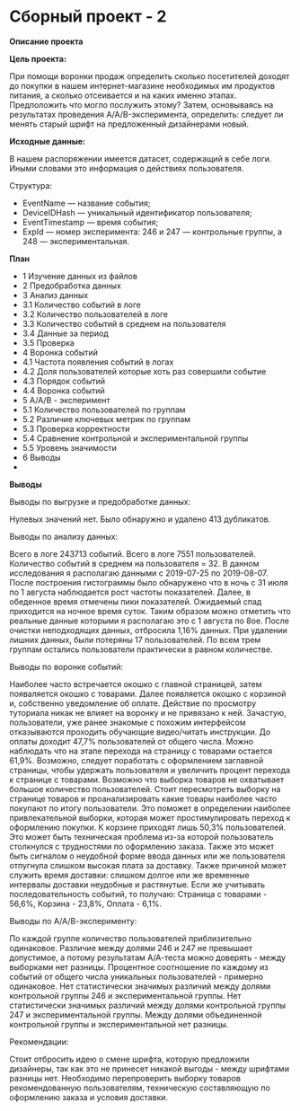 # Сборный проект - 2
**Описание проекта**

**Цель проекта:**

При помощи воронки продаж определить сколько посетителей доходят до покупки в нашем интернет-магазине необходимых им продуктов питания, а сколько отсеивается и на каких именно этапах. Предположить что могло послужить этому? Затем, основываясь на результатах проведения A/A/B-эксперимента, определить: следует ли менять старый шрифт на предложенный дизайнерами новый.

**Исходные данные:**

В нашем распоряжении имеется датасет, содержащий в себе логи. Иными словами это информация о действиях пользователя.

Структура:

- EventName — название события;
- DeviceIDHash — уникальный идентификатор пользователя;
- EventTimestamp — время события;
- ExpId — номер эксперимента: 246 и 247 — контрольные группы, а 248 — экспериментальная.

**План**

- 1  Изучение данных из файлов
- 2  Предобработка данных
- 3  Анализ данных
- 3.1  Количество событий в логе
- 3.2  Количество пользователей в логе
- 3.3  Количество событий в среднем на пользователя
- 3.4  Данные за период
- 3.5  Проверка
- 4  Воронка событий
- 4.1  Частота появления событий в логах
- 4.2  Доля пользователей которые хоть раз совершили событие
- 4.3  Порядок событий
- 4.4  Воронка событий
- 5  А/А/В - эксперимент
- 5.1  Количество пользователей по группам
- 5.2  Различие ключевых метрик по группам
- 5.3  Проверка корректности
- 5.4  Сравнение контрольной и экспериментальной группы
- 5.5  Уровень значимости
- 6  Выводы
- 
**Выводы**

Выводы по выгрузке и предобработке данных:

Нулевых значений нет.
Было обнаружно и удалено 413 дубликатов.

Выводы по анализу данных:

Всего в логе 243713 событий.
Всего в логе 7551 пользователей.
Количество событий в среднем на пользователя = 32.
В данном исследования я располагаю данными с 2019-07-25 по 2019-08-07. После построения гистограммы было обнаружено что в ночь с 31 июля по 1 августа наблюдается рост частоты показателей. Далее, в обеденное время отмечены пики показателей. Ожидаемый спад приходится на ночное время суток. Таким образом можно отметить что реальные данные которыми я располагаю это с 1 августа по 8ое. После очистки неподходящих данных, отбросила 1,16% данных.
При удалении лишних данных, были потеряны 17 пользователей.
По всем трем группам остались пользователи практически в равном количестве.

Выводы по воронке событий:

Наиболее часто встречается окошко с главной страницей, затем появаляется окошко с товарами. Далее появляется окошко с корзиной и, собственно уведомление об оплате. Действие по просмотру туториала никак не влияет на воронку и не привязано к ней. Зачастую, пользователи, уже ранее знакомые с похожим интерфейсом отказываются проходить обучающие видео/читать инструкции.
До оплаты доходит 47,7% пользователей от общего числа. Можно наблюдать что на этапе перехода на страницу с товарами остается 61,9%. Возможно, следует поработать с оформлением заглавной страницы, чтобы удержать пользователя и увеличить процент перехода к странице с товарами. Возможно что выборка товаров не охватывает большое количество пользователей. Стоит пересмотреть выборку на странице товаров и проанализировать какие товары наиболее часто покупают по итогу пользователи. Это поможет в определении наиболее привлекательной выборки, которая может простимулировать переход к оформлению покупки. К корзине приходят лишь 50,3% пользователей. Это может быть техническая проблема из-за которой пользователь столкнулся с трудностями по оформлению заказа. Также это может быть сигналом о неудобной форме ввода данных или же пользователя отпугнула слишком высокая плата за доставку. Также причиной может служить время доставки: слишком долгое или же временные интервалы доставки неудобные и растянутые.
Если же учитывать последовательность событий, то получаю: Страница с товарами - 56,6%, Корзина - 23,8%, Оплата - 6,1%.

Выводы по А/А/В-эксперименту:

По каждой группе количество пользователей приблизительно одинаковое.
Различие между долями 246 и 247 не превышает допустимое, а потому результатам А/А-теста можно доверять - между выборками нет разницы.
Процентное соотношение по каждому из событий от общего числа уникальных пользователей - примерно одинаковое.
Нет статистически значимых различий между долями контрольной группы 246 и экспериментальной группы.
Нет статистически значимых различий между долями контрольной группы 247 и экспериментальной группы.
Между долями объединенной контрольной группы и экспериментальной нет разницы.

Рекомендации:

Стоит отбросить идею о смене шрифта, которую предложили дизайнеры, так как это не принесет никакой выгоды - между шрифтами разницы нет.
Необходимо перепроверить выборку товаров рекомендованную пользователям, техническую составляющую по оформлению заказа и условия доставки.
